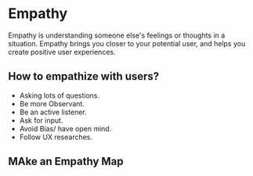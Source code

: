 # Empathy
Empathy is understanding someone else's feelings or thoughts in a situation. Empathy brings you closer to your potential user, and helps you create positive user experiences.

## How to empathize with users?
* Asking lots of questions.
* Be more Observant. 
* Be an active listener.
* Ask for input.
* Avoid Bias/ have open mind.
* Follow UX researches.


## MAke an Empathy Map
